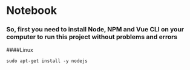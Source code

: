 # Notebook

### So, first you need to install Node, NPM and Vue CLI on your computer to run this project without problems and errors

####Linux
``` 
sudo apt-get install -y nodejs
```
